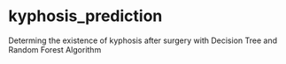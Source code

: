 # kyphosis_prediction
Determing the existence of kyphosis after surgery with Decision Tree and Random Forest Algorithm
